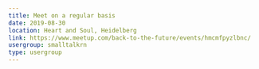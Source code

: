 ```yaml
---
title: Meet on a regular basis
date: 2019-08-30
location: Heart and Soul, Heidelberg
link: https://www.meetup.com/back-to-the-future/events/hmcmfpyzlbnc/
usergroup: smalltalkrn
type: usergroup
---
```

